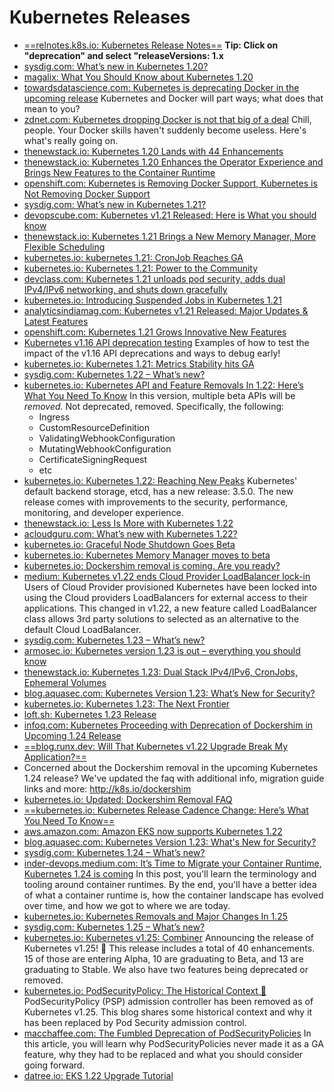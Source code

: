 # Kubernetes Releases

- [==relnotes.k8s.io: Kubernetes Release Notes==](https://relnotes.k8s.io) **Tip: Click on "deprecation" and select "releaseVersions: 1.x**
- [sysdig.com: What’s new in Kubernetes 1.20?](https://sysdig.com/blog/whats-new-kubernetes-1-20/)
- [magalix: What You Should Know about Kubernetes 1.20](https://www.magalix.com/blog/what-you-should-know-about-kubernetes-1.20)
- [towardsdatascience.com: Kubernetes is deprecating Docker in the upcoming release](https://towardsdatascience.com/kubernetes-is-deprecating-docker-in-the-upcoming-release-2a03d607934a) Kubernetes and Docker will part ways; what does that mean to you?
- [zdnet.com: Kubernetes dropping Docker is not that big of a deal](https://www.zdnet.com/article/kubernetes-dropping-docker-is-not-that-big-of-a-deal/) Chill, people. Your Docker skills haven't suddenly become useless. Here's what's really going on.
- [thenewstack.io: Kubernetes 1.20 Lands with 44 Enhancements](https://thenewstack.io/kubernetes-1-20-lands-with-44-enhancements/)
- [thenewstack.io: Kubernetes 1.20 Enhances the Operator Experience and Brings New Features to the Container Runtime](https://thenewstack.io/kubernetes-1-20-enhances-the-operator-experience-and-brings-new-features-to-the-container-runtime/)
- [openshift.com: Kubernetes is Removing Docker Support, Kubernetes is Not Removing Docker Support](https://www.openshift.com/blog/kubernetes-is-removing-docker-support-kubernetes-is-not-removing-docker-support)
- [sysdig.com: What’s new in Kubernetes 1.21?](https://sysdig.com/blog/whats-new-kubernetes-1-21/)
- [devopscube.com: Kubernetes v1.21 Released: Here is What you should know](https://devopscube.com/kubernetes-v1-21-released/)
- [thenewstack.io: Kubernetes 1.21 Brings a New Memory Manager, More Flexible Scheduling](https://thenewstack.io/kubernetes-1-21-brings-a-new-memory-manager-more-flexible-scheduling/)
- [kubernetes.io: kubernetes 1.21: CronJob Reaches GA](https://kubernetes.io/blog/2021/04/09/kubernetes-release-1.21-cronjob-ga/)
- [kubernetes.io: Kubernetes 1.21: Power to the Community](https://kubernetes.io/blog/2021/04/08/kubernetes-1-21-release-announcement/)
- [devclass.com: Kubernetes 1.21 unloads pod security, adds dual IPv4/IPv6 networking, and shuts down gracefully](https://devclass.com/2021/04/09/kubernetes-1-21-unloads-pod-security-adds-dual-ipv4-ipv6-networking-and-shuts-down-gracefully/)
- [kubernetes.io: Introducing Suspended Jobs in Kubernetes 1.21](https://kubernetes.io/blog/2021/04/12/introducing-suspended-jobs/)
- [analyticsindiamag.com: Kubernetes v1.21 Released: Major Updates & Latest Features](https://analyticsindiamag.com/kubernetes-v1-21-released-major-updates-latest-features/)
- [openshift.com: Kubernetes 1.21 Grows Innovative New Features](https://www.openshift.com/blog/kubernetes-1.21-grows-innovative-new-features)
- [Kubernetes v1.16 API deprecation testing](https://gist.github.com/jimangel/0014770713cdca8b363816930ef2520f) Examples of how to test the impact of the v1.16 API deprecations and ways to debug early!
- [kubernetes.io: Kubernetes 1.21: Metrics Stability hits GA](https://kubernetes.io/blog/2021/04/23/kubernetes-release-1.21-metrics-stability-ga/)
- [sysdig.com: Kubernetes 1.22 – What’s new?](https://sysdig.com/blog/kubernetes-1-22-whats-new/)
- [kubernetes.io: Kubernetes API and Feature Removals In 1.22: Here’s What You Need To Know](https://kubernetes.io/blog/2021/07/14/upcoming-changes-in-kubernetes-1-22/) In this version, multiple beta APIs will be *removed.* Not deprecated, removed. Specifically, the following:
    - Ingress
    - CustomResourceDefinition
    - ValidatingWebhookConfiguration
    - MutatingWebhookConfiguration
    - CertificateSigningRequest
    - etc
- [kubernetes.io: Kubernetes 1.22: Reaching New Peaks](https://kubernetes.io/blog/2021/08/04/kubernetes-1-22-release-announcement/) Kubernetes' default backend storage, etcd, has a new release: 3.5.0. The new release comes with improvements to the security, performance, monitoring, and developer experience.
- [thenewstack.io: Less Is More with Kubernetes 1.22](https://thenewstack.io/less-is-more-with-kubernetes-1-22/)
- [acloudguru.com: What’s new with Kubernetes 1.22?](https://acloudguru.com/blog/engineering/whats-new-with-kubernetes-1-22)
- [kubernetes.io: Graceful Node Shutdown Goes Beta](https://kubernetes.io/blog/2021/04/21/graceful-node-shutdown-beta/)
- [kubernetes.io: Kubernetes Memory Manager moves to beta](https://kubernetes.io/blog/2021/08/11/kubernetes-1-22-feature-memory-manager-moves-to-beta/)
- [kubernetes.io: Dockershim removal is coming. Are you ready?](https://kubernetes.io/blog/2021/11/12/are-you-ready-for-dockershim-removal) 
- [medium: Kubernetes v1.22 ends Cloud Provider LoadBalancer lock-in](https://medium.com/thermokline/kubernetes-v1-22-ends-cloud-provider-loadbalancer-lock-in-80ed7907695e) Users of Cloud Provider provisioned Kubernetes have been locked into using the Cloud providers LoadBalancers for external access to their applications. This changed in v1.22, a new feature called LoadBalancer class allows 3rd party solutions to selected as an alternative to the default Cloud LoadBalancer.
- [sysdig.com: Kubernetes 1.23 – What’s new?](https://sysdig.com/blog/kubernetes-1-23-whats-new/)
- [armosec.io: Kubernetes version 1.23 is out – everything you should know](https://www.armosec.io/blog/kubernetes-version-1-23-is-out-everything-you-should-know)
- [thenewstack.io: Kubernetes 1.23: Dual Stack IPv4/IPv6, CronJobs, Ephemeral Volumes](https://thenewstack.io/kubernetes-1-23-dual-stack-ipv4-ipv6-cronjobs-ephemeral-volumes/)
- [blog.aquasec.com: Kubernetes Version 1.23: What’s New for Security?](https://blog.aquasec.com/kubernetes-version-1.23-security-features)
- [kubernetes.io: Kubernetes 1.23: The Next Frontier](https://kubernetes.io/blog/2021/12/07/kubernetes-1-23-release-announcement/)
- [loft.sh: Kubernetes 1.23 Release](https://loft.sh/blog/kubernetes-1.23-release/)
- [infoq.com: Kubernetes Proceeding with Deprecation of Dockershim in Upcoming 1.24 Release](https://www.infoq.com/news/2022/01/kubernetes-dockershim-removal/)
- [==blog.runx.dev: Will That Kubernetes v1.22 Upgrade Break My Application?==](https://blog.runx.dev/will-that-kubernetes-v1-22-upgrade-break-my-application-cc339dc2e2c7)
- Concerned about the Dockershim removal in the upcoming Kubernetes 1.24 release? We've updated the faq with additional info, migration guide links and more: http://k8s.io/dockershim
- [kubernetes.io: Updated: Dockershim Removal FAQ](https://kubernetes.io/blog/2022/02/17/dockershim-faq/)
- [==kubernetes.io: Kubernetes Release Cadence Change: Here’s What You Need To Know==](https://kubernetes.io/blog/2021/07/20/new-kubernetes-release-cadence/)
- [aws.amazon.com: Amazon EKS now supports Kubernetes 1.22](https://aws.amazon.com/blogs/containers/amazon-eks-now-supports-kubernetes-1-22/)
- [blog.aquasec.com: Kubernetes Version 1.23: What's New for Security?](https://blog.aquasec.com/kubernetes-version-1.23-security-features)
- [sysdig.com: Kubernetes 1.24 – What’s new?](https://sysdig.com/blog/kubernetes-1-24-whats-new/)
- [inder-devops.medium.com: It’s Time to Migrate your Container Runtime, Kubernetes 1.24 is coming](https://inder-devops.medium.com/its-time-to-migrate-your-container-runtime-kubernetes-1-24-is-coming-f0c0b6b9bb90) In this post, you'll learn the terminology and tooling around container runtimes. By the end, you'll have a better idea of what a container runtime is, how the container landscape has evolved over time, and how we got to where we are today.
- [kubernetes.io: Kubernetes Removals and Major Changes In 1.25](https://kubernetes.io/blog/2022/08/04/upcoming-changes-in-kubernetes-1-25/)
- [sysdig.com: Kubernetes 1.25 – What’s new?](https://sysdig.com/blog/kubernetes-1-25-whats-new/)
- [kubernetes.io: Kubernetes v1.25: Combiner](https://kubernetes.io/blog/2022/08/23/kubernetes-v1-25-release/) Announcing the release of Kubernetes v1.25! 🚀 This release includes a total of 40 enhancements. 15 of those are entering Alpha, 10 are graduating to Beta, and 13 are graduating to Stable. We also have two features being deprecated or removed.
- [kubernetes.io: PodSecurityPolicy: The Historical Context 🌟](https://kubernetes.io/blog/2022/08/23/podsecuritypolicy-the-historical-context/) PodSecurityPolicy (PSP) admission controller has been removed as of Kubernetes v1.25. This blog shares some historical context and why it has been replaced by Pod Security admission control. 
- [macchaffee.com: The Fumbled Deprecation of PodSecurityPolicies](https://www.macchaffee.com/blog/2022/psp-deprecation/) In this article, you will learn why PodSecurityPolicies never made it as a GA feature, why they had to be replaced and what you should consider going forward.
- [datree.io: EKS 1.22 Upgrade Tutorial](https://datree.io/resources/eks-1-22-upgrade-tutorial)
